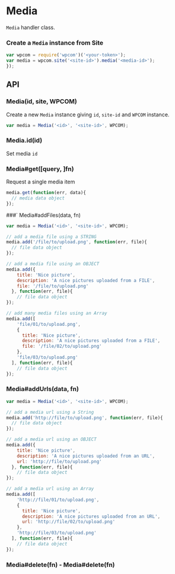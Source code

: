
# Media

`Media` handler class.

### Create a `Media` instance from Site

```js
var wpcom = require('wpcom')('<your-token>');
var media = wpcom.site('<site-id>').media('<media-id>');
});
```

## API

### Media(id, site, WPCOM)

Create a new `Media` instance giving `id`, `site-id` and `WPCOM` instance.

```js
var media = Media('<id>', '<site-id>', WPCOM);
```

### Media.id(id)

Set media `id`

### Media#get([query, ]fn)

Request a single media item

```js
media.get(function(err, data){
  // media data object
});
```

###` Media#addFiles(data, fn)

```js
var media = Media('<id>', '<site-id>', WPCOM);

// add a media file using a STRING
media.add('/file/to/upload.png', function(err, file){
  // file data object
});

// add a media file using an OBJECT
media.add({
    title: 'Nice picture',
    description: 'A nice pictures uploaded from a FILE', 
    file: '/file/to/upload.png'
  }, function(err, file){
    // file data object
});

// add many media files using an Array
media.add([
    'file/01/to/upload.png',
    {
      title: 'Nice picture',
      description: 'A nice pictures uploaded from a FILE', 
      file: '/file/02/to/upload.png'
    },
    'file/03/to/upload.png'
  ], function(err, file){
    // file data object
});

```

### Media#addUrls(data, fn)

```js
var media = Media('<id>', '<site-id>', WPCOM);

// add a media url using a String
media.add('http://file/to/upload.png', function(err, file){
  // file data object
});

// add a media url using an OBJECT
media.add({
    title: 'Nice picture',
    description: 'A nice pictures uploaded from an URL', 
    url: 'http://file/to/upload.png'
  }, function(err, file){
    // file data object
});

// add a media url using an Array
media.add([
    'http://file/01/to/upload.png',
    {
      title: 'Nice picture',
      description: 'A nice pictures uploaded from an URL', 
      url: 'http://file/02/to/upload.png'
    },
    'http://file/03/to/upload.png'
  ], function(err, file){
    // file data object
});
```

### Media#delete(fn) - Media#delete(fn)
